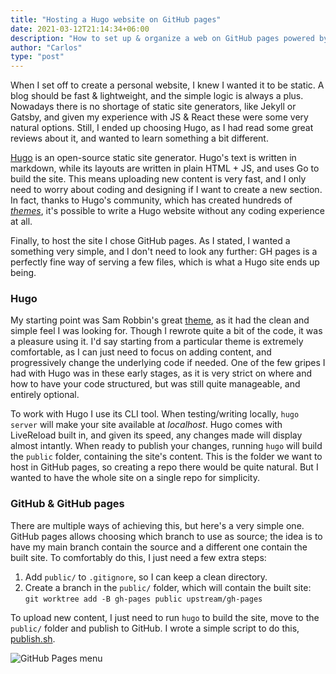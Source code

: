 ```yaml
---
title: "Hosting a Hugo website on GitHub pages"
date: 2021-03-12T21:14:34+06:00
description: "How to set up & organize a web on GitHub pages powered by Hugo"
author: "Carlos"
type: "post"
---
```


When I set off to create a personal website, I knew I wanted it to be static. A blog
should be fast & lightweight, and the simple logic is always a plus. Nowadays there is no
shortage of static site generators, like Jekyll or Gatsby, and given my experience with
JS & React these were some very natural options. Still, I ended up choosing Hugo,
as I had read some great reviews about it, and wanted to learn something a bit different.

[Hugo](https://gohugo.io/) is an open-source static site generator. Hugo's text is
written in markdown, while its layouts are written in plain HTML + JS, and uses Go to
build the site.
This means uploading new content is very fast, and I only need to worry about coding
and designing if I want to create a new section. In fact, thanks to Hugo's community,
which has created hundreds of [_themes_](https://themes.gohugo.io/), it's
possible to write a Hugo website without any coding experience at all.

Finally, to host the site I chose GitHub pages. As I stated, I wanted a something very simple,
and I don't need to look any further: GH pages is a perfectly fine way of serving a few
files, which is what a Hugo site ends up being.


### Hugo

My starting point was Sam Robbin's great
[theme](https://github.com/samrobbins85/portfolio-website-v2), as it had the clean
and simple feel I was looking for. Though I rewrote quite a bit of the code, it was a
pleasure using it. I'd say starting from a particular theme is extremely comfortable, as I
can just need to focus on adding content, and progressively change the underlying code if
needed. One of the few gripes I had with Hugo was in these early stages, as it is very
strict on where and how to have your code structured, but was still quite manageable, and
entirely optional.

To work with Hugo I use its CLI tool. When testing/writing locally, `hugo server` will
make your site available at _localhost_. Hugo comes with LiveReload built in, and given
its speed, any changes made will display almost intantly. When ready to publish your
changes, running `hugo` will build the `public` folder, containing the site's content.
This is the folder we want to host in GitHub pages, so creating a repo there would be
quite natural. But I wanted to have the whole site on a single repo for simplicity.


### GitHub & GitHub pages

There are multiple ways of achieving this, but here's a very simple one.
GitHub pages allows choosing which branch to use as source;
the idea is to have my main branch contain the source and a different one
contain the built site. To comfortably do this, I just need a few extra steps:
1) Add `public/` to `.gitignore`, so I can keep a clean directory.
2) Create a branch in the `public/` folder, which will contain the built site:
```git worktree add -B gh-pages public upstream/gh-pages```

To upload new content, I just need to run `hugo` to build the site, move to the `public/`
folder and publish to GitHub. I wrote a simple script to do this,
[publish.sh](https://github.com/CMarah/personal-website/blob/main/publish.sh).

![GitHub Pages menu](/images/blog/ghpages.png)
